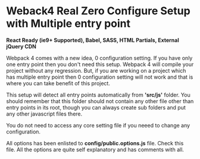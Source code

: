 # Weback4 Real Zero Configure Setup with Multiple entry point
**React Ready (ie9+ Supported), Babel, SASS, HTML Partials, External jQuery CDN**

Webpack 4 comes with a new idea, 0 configuration setting. If you have only one entry point then you don't need this setup. Webpack 4 will compile your project without any regression. But, if you are working on a project which has multiple entry point then 0 configuration setting will not work and that is where you can take benefit of this project.

This setup will detect all entry points automatically from **'src/js'** folder. You should remember that this folder should not contain any other file other than entry points in its root, though you can always create sub folders and put any other javascript files there.

You do not need to access any core setting file if you neeed to change any configuration. 

All options has been enlisted to **config/public.options.js** file. Check this file. All the options are quite self explanatory and has comments with all.




